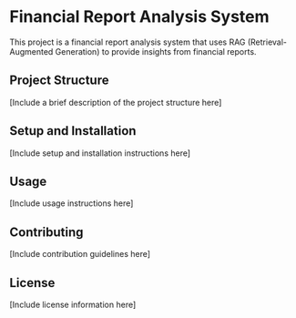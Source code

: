 # Financial Report Analysis System

This project is a financial report analysis system that uses RAG (Retrieval-Augmented Generation) to provide insights from financial reports.

## Project Structure

[Include a brief description of the project structure here]

## Setup and Installation

[Include setup and installation instructions here]

## Usage

[Include usage instructions here]

## Contributing

[Include contribution guidelines here]

## License

[Include license information here]